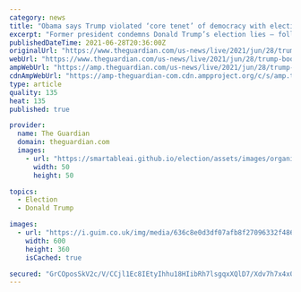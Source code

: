 ```yaml
---
category: news
title: "Obama says Trump violated ‘core tenet’ of democracy with election ‘hooey’ – live"
excerpt: "Former president condemns Donald Trump’s election lies – follow all the day’s politics news live"
publishedDateTime: 2021-06-28T20:36:00Z
originalUrl: "https://www.theguardian.com/us-news/live/2021/jun/28/trump-books-biden-latest-live-news"
webUrl: "https://www.theguardian.com/us-news/live/2021/jun/28/trump-books-biden-latest-live-news"
ampWebUrl: "https://amp.theguardian.com/us-news/live/2021/jun/28/trump-books-biden-latest-live-news"
cdnAmpWebUrl: "https://amp-theguardian-com.cdn.ampproject.org/c/s/amp.theguardian.com/us-news/live/2021/jun/28/trump-books-biden-latest-live-news"
type: article
quality: 135
heat: 135
published: true

provider:
  name: The Guardian
  domain: theguardian.com
  images:
    - url: "https://smartableai.github.io/election/assets/images/organizations/theguardian.com-50x50.jpg"
      width: 50
      height: 50

topics:
  - Election
  - Donald Trump

images:
  - url: "https://i.guim.co.uk/img/media/636c8e0d3df07afb8f27096332f486ae80835303/0_81_1402_841/master/1402.jpg?width=300&quality=45&auto=format&fit=max&dpr=2&s=550dec7f6a3f0da6099387db3501f346"
    width: 600
    height: 360
    isCached: true

secured: "GrCOposSkV2c/V/CCjl1Ec8IEtyIhhu18HIibRh7lsgqxXQlD7/Xdv7h7x4x0+q1FZzL6v85Y1d7oAW92ncULBaN42Nr+Hmt8OxXxTCxQnUEFa179y/OXWi14MU9HfuY0SG9qiH97i/TkdroHaZ9Z15Ipj8laI1/5QJlPU8vlmFL35CCdjXzoGSy0RzsCP2Eu3gnUD4fjROaEw7WvWDnYU9iL0fb23mXg2unDZCHNya0Xm1LoyYalqsldyzPe3JbjqZ4UEdopg/VeC/nLccv0dfh9GhB2O4KakWOISA94SSWe5Dfd8/JFCeKS30Ia8xqjXA0YBQh5+mFo2OAgoRpxrBhC443OBkf0BG9IXaXraY=;vBR1zxpSJ3NrzmvZ2v305g=="
---
```


